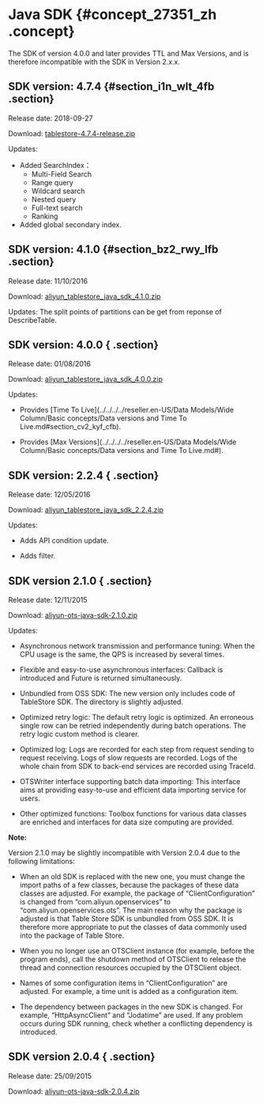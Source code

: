 # Java SDK {#concept_27351_zh .concept}

The SDK of version 4.0.0 and later provides TTL and Max Versions, and is therefore incompatible with the SDK in Version 2.x.x.

## SDK version: 4.7.4 {#section_i1n_wlt_4fb .section}

Release date: 2018-09-27

Download: [tablestore-4.7.4-release.zip](http://docs-aliyun.cn-hangzhou.oss.aliyun-inc.com/assets/attach/86690/cn_zh/1540433142084/tablestore-4.7.4-release.zip)

Updates:

-   Added SearchIndex：
    -   Multi-Field Search
    -   Range query
    -   Wildcard search
    -   Nested query
    -   Full-text search
    -   Ranking
-   Added global secondary index.

## SDK version: 4.1.0 {#section_bz2_rwy_lfb .section}

Release date: 11/10/2016

Download: [aliyun\_tablestore\_java\_sdk\_4.1.0.zip](https://docs-aliyun.cn-hangzhou.oss.aliyun-inc.com/assets/attach/43005/cn_zh/1476171171854/aliyun_tablestore_java_sdk_4.1.0.zip)

Updates: The split points of partitions can be get from reponse of DescribeTable.

## SDK version: 4.0.0 { .section}

Release date: 01/08/2016

Download: [aliyun\_tablestore\_java\_sdk\_4.0.0.zip](https://docs-aliyun.cn-hangzhou.oss.aliyun-inc.com/assets/attach/43005/cn_zh/1470024227102/aliyun_tablestore_java_sdk_4.0.0.zip) 

Updates:

-   Provides [Time To Live](../../../../reseller.en-US/Data Models/Wide Column/Basic concepts/Data versions and Time To Live.md#section_cv2_kyf_cfb).

-   Provides [Max Versions](../../../../reseller.en-US/Data Models/Wide Column/Basic concepts/Data versions and Time To Live.md#).


## SDK version: 2.2.4 { .section}

Release date: 12/05/2016

Download: [aliyun\_tablestore\_java\_sdk\_2.2.4.zip](https://docs-aliyun.cn-hangzhou.oss.aliyun-inc.com/assets/attach/31713/cn_zh/1463131862644/aliyun-ots-java-sdk-2.2.4.zip) 

Updates:

-   Adds API condition update.

-   Adds filter.


## SDK version 2.1.0 { .section}

Release date: 12/11/2015

Download: [aliyun-ots-java-sdk-2.1.0.zip](https://ots-public-sdk.oss-cn-hangzhou.aliyuncs.com/aliyun-ots-java-sdk-2.1.zip) 

Updates:

-   Asynchronous network transmission and performance tuning: When the CPU usage is the same, the QPS is increased by several times.

-   Flexible and easy-to-use asynchronous interfaces: Callback is introduced and Future is returned simultaneously.

-   Unbundled from OSS SDK: The new version only includes code of TableStore SDK. The directory is slightly adjusted.

-   Optimized retry logic: The default retry logic is optimized. An erroneous single row can be retried independently during batch operations. The retry logic custom method is clearer.

-   Optimized log: Logs are recorded for each step from request sending to request receiving. Logs of slow requests are recorded. Logs of the whole chain from SDK to back-end services are recorded using TraceId.

-   OTSWriter interface supporting batch data importing: This interface aims at providing easy-to-use and efficient data importing service for users.

-   Other optimized functions: Toolbox functions for various data classes are enriched and interfaces for data size computing are provided.


**Note:** 

Version 2.1.0 may be slightly incompatible with Version 2.0.4 due to the following limitations:

-   When an old SDK is replaced with the new one, you must change the import paths of a few classes, because the packages of these data classes are adjusted. For example, the package of “ClientConfiguration” is changed from “com.aliyun.openservices” to “com.aliyun.openservices.ots”. The main reason why the package is adjusted is that Table Store SDK is unbundled from OSS SDK. It is therefore more appropriate to put the classes of data commonly used into the package of Table Store.

-   When you no longer use an OTSClient instance \(for example, before the program ends\), call the shutdown method of OTSClient to release the thread and connection resources occupied by the OTSClient object.

-   Names of some configuration items in “ClientConfiguration” are adjusted. For example, a time unit is added as a configuration item.

-   The dependency between packages in the new SDK is changed. For example, “HttpAsyncClient” and “Jodatime” are used. If any problem occurs during SDK running, check whether a conflicting dependency is introduced.


## SDK version 2.0.4 { .section}

Release date: 25/09/2015

Download: [aliyun-ots-java-sdk-2.0.4.zip](https://ots-public-sdk.oss-cn-hangzhou.aliyuncs.com/aliyun-openservices-OTS-2.0.4.zip) 

